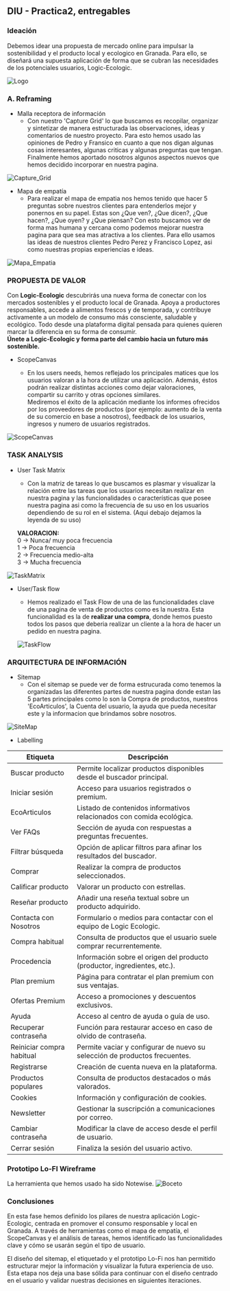 ## DIU - Practica2, entregables

### Ideación 
Debemos idear una propuesta de mercado online para impulsar la sostenibilidad y el producto local y ecologico en Granada. Para ello, se diseñará una supuesta aplicación de forma que se cubran las necesidades de los potenciales usuarios, Logic-Ecologic.

![Logo](Logo_Logic_Ecologic.jpg)

### A. Reframing
* Malla receptora de información
  - Con nuestro 'Capture Grid' lo que buscamos es recopilar, organizar y sintetizar de manera estructurada las observaciones, ideas y comentarios de nuestro proyecto. Para esto hemos usado las opiniones de Pedro y Fransico en cuanto a que nos digan algunas cosas interesantes, algunas criticas y algunas preguntas que tengan. Finalmente hemos aportado nosotros algunos aspectos nuevos que hemos decidido incorporar en nuestra pagina.
 

![Capture_Grid](Malla.jpg)


* Mapa de empatía
  - Para realizar el mapa de empatia nos hemos tenido que hacer 5 preguntas sobre nuestros clientes para entenderlos mejor y ponernos en su papel. Estas son ¿Que ven?, ¿Que dicen?, ¿Que hacen?, ¿Que oyen? y ¿Que piensan? Con esto buscamos ver de forma mas humana y cercana como podemos mejorar nuestra pagina para que sea mas atractiva a los clientes. Para ello usamos las ideas de nuestros clientes Pedro Perez y Francisco Lopez, asi como nuestras propias experiencias e ideas.

 
![Mapa_Empatia](MapaEmpatia.jpg)

### PROPUESTA DE VALOR
Con **Logic-Ecologic** descubrirás una nueva forma de conectar con los mercados sostenibles y el producto local de Granada. Apoya a productores responsables, accede a alimentos frescos y de temporada, y contribuye activamente a un modelo de consumo más consciente, saludable y ecológico. Todo desde una plataforma digital pensada para quienes quieren marcar la diferencia en su forma de consumir.  
**Únete a Logic-Ecologic y forma parte del cambio hacia un futuro más sostenible.**


* ScopeCanvas

  - En los users needs, hemos reflejado los principales matices que los usuarios valoran a la hora de utilizar una aplicación. Además, éstos podrán realizar distintas acciones como dejar valoraciones, compartir su carrito y otras opciones similares.  
Mediremos el éxito de la aplicación mediante los informes ofrecidos por los proveedores de productos (por ejemplo: aumento de la venta de su comercio en base a nosotros), feedback de los usuarios, ingresos y numero de usuarios registrados.

![ScopeCanvas](Scope-Canvas.png)

### TASK ANALYSIS

* User Task Matrix
  - Con la matriz de tareas lo que buscamos es plasmar y visualizar la relación entre las tareas que los usuarios necesitan realizar en nuestra pagina y las funcionalidades o características que posee nuestra pagina asi como la frecuencia de su uso en los usuarios dependiendo de su rol en el sistema. (Aqui debajo dejamos la leyenda de su uso)

  **VALORACION:**  
  0 -> Nunca/ muy poca frecuencia  
  1 -> Poca frecuencia  
  2 -> Frecuencia medio-alta  
  3 -> Mucha frecuencia  


![TaskMatrix](UserTaskMatrix.jpg)

* User/Task flow
  - Hemos realizado el Task Flow de una de las funcionalidades clave de una pagina de venta de productos como es la nuestra.
  Esta funcionalidad es la de **realizar una compra**, donde hemos puesto todos los pasos que deberia realizar un cliente a la hora de hacer un pedido en nuestra pagina.
  
  ![TaskFlow](Task-Flow.png)


### ARQUITECTURA DE INFORMACIÓN

* Sitemap
  - Con el sitemap se puede ver de forma estrucurada como tenemos la organizadas las diferentes partes de nuestra pagina donde estan las 5 partes principales como lo son la Compra de productos, nuestros 'EcoArticulos', la Cuenta del usuario, la ayuda que pueda necesitar este y la informacion que brindamos sobre nosotros.
 
  
![SiteMap](Sitemap.png)
  
* Labelling

| Etiqueta                     | Descripción                                                                                                                       |
|-----------------------------|------------------------------------------------------------------------------------------------------------------------------------|
| Buscar producto             | Permite localizar productos disponibles desde el buscador principal.                                                               |
| Iniciar sesión              | Acceso para usuarios registrados o premium.                                                                                        |
| EcoArticulos                | Listado de contenidos informativos relacionados con comida ecológica.                                                              |
| Ver FAQs                    | Sección de ayuda con respuestas a preguntas frecuentes.                                                                            |
| Filtrar búsqueda            | Opción de aplicar filtros para afinar los resultados del buscador.                                                                 |
| Comprar                     | Realizar la compra de productos seleccionados.                                                                                     |
| Calificar producto          | Valorar un producto con estrellas.                                                                                                 |
| Reseñar producto            | Añadir una reseña textual sobre un producto adquirido.                                                                             |
| Contacta con Nosotros       | Formulario o medios para contactar con el equipo de Logic Ecologic.                                                                |
| Compra habitual             | Consulta de productos que el usuario suele comprar recurrentemente.                                                                |
| Procedencia                 | Información sobre el origen del producto (productor, ingredientes, etc.).                                                          |
| Plan premium                | Página para contratar el plan premium con sus ventajas.                                                                            |
| Ofertas Premium             | Acceso a promociones y descuentos exclusivos.                                                                                      |
| Ayuda                       | Acceso al centro de ayuda o guía de uso.                                                                                           |
| Recuperar contraseña        | Función para restaurar acceso en caso de olvido de contraseña.                                                                     |
| Reiniciar compra habitual   | Permite vaciar y configurar de nuevo su selección de productos frecuentes.                                                         |
| Registrarse                 | Creación de cuenta nueva en la plataforma.                                                                                         |
| Productos populares         | Consulta de productos destacados o más valorados.                                                                                  |
| Cookies                     | Información y configuración de cookies.                                                                                            |
| Newsletter                  | Gestionar la suscripción a comunicaciones por correo.                                                                              |
| Cambiar contraseña          | Modificar la clave de acceso desde el perfil de usuario.                                                                           |
| Cerrar sesión               | Finaliza la sesión del usuario activo.                                                                                             |

### Prototipo Lo-FI Wireframe 
La herramienta que hemos usado ha sido Notewise.
![Boceto](Bocetos_Lo-Fi.jpg)

### Conclusiones  
En esta fase hemos definido los pilares de nuestra aplicación Logic-Ecologic, centrada en promover el consumo responsable y local en Granada. A través de herramientas como el mapa de empatía, el ScopeCanvas y el análisis de tareas, hemos identificado las funcionalidades clave y cómo se usarán según el tipo de usuario.

El diseño del sitemap, el etiquetado y el prototipo Lo-Fi nos han permitido estructurar mejor la información y visualizar la futura experiencia de uso. Esta etapa nos deja una base sólida para continuar con el diseño centrado en el usuario y validar nuestras decisiones en siguientes iteraciones.
